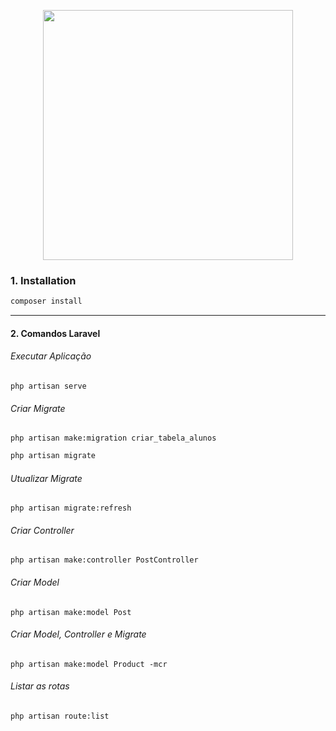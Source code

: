 <p align="center"><img src="https://res.cloudinary.com/dtfbvvkyp/image/upload/v1566331377/laravel-logolockup-cmyk-red.svg" width="400"></p>

### 1.  Installation

```bash
composer install
```
------------

#### 2.  Comandos Laravel

###### Executar Aplicação
```shell
php artisan serve
```

###### Criar Migrate
```shell
php artisan make:migration criar_tabela_alunos
```

```bash
php artisan migrate
```

###### Utualizar Migrate
```shell
php artisan migrate:refresh
```

###### Criar Controller
```shell
php artisan make:controller PostController
```

###### Criar Model
```shell
php artisan make:model Post
```
###### Criar Model, Controller e Migrate
```shell
php artisan make:model Product -mcr
```

###### Listar as rotas
```shell
php artisan route:list
```